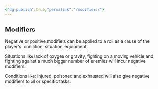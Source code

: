 ```yaml
---
{"dg-publish":true,"permalink":"/modifiers/"}
---
```


## Modifiers
 
 Negative or positive modifiers can be applied to a roll as a cause of the player's: condition, situation, equipment.

Situations like lack of oxygen or gravity, fighting on a moving vehicle and fighting against a much bigger number of enemies will incur negative modifiers.

Conditions like: injured, poisoned and exhausted will also give negative modifiers to all or specific tasks.